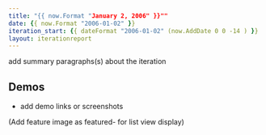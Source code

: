 ```yaml
---
title: "{{ now.Format "January 2, 2006" }}""
date: {{ now.Format "2006-01-02" }}
iteration_start: {{ dateFormat "2006-01-02" (now.AddDate 0 0 -14 ) }}
layout: iterationreport
---
```


add summary paragraphs(s) about the iteration

## Demos
* add demo links or screenshots

(Add feature image as featured- for list view display)






